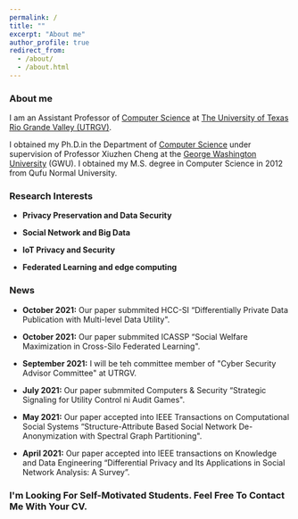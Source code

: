 ```yaml
---
permalink: /
title: ""
excerpt: "About me"
author_profile: true
redirect_from: 
  - /about/
  - /about.html
---
```


### <i class="fa fa-fw fa-smile-wink" aria-hidden="true"></i> About me

I am an Assistant Professor of [Computer Science](https://www.utrgv.edu/csci/) at [The University of Texas Rio Grande Valley (UTRGV)](https://www.utrgv.edu/en-us/). 

I obtained my Ph.D.in the Department of [Computer Science](https://www.cs.seas.gwu.edu/) under supervision of Professor Xiuzhen Cheng at the [George Washington University](https://www.gwu.edu/) (GWU). I obtained my M.S. degree in Computer Science in 2012 from Qufu Normal University. 

 
<h3><i class="fa fa-fw fa-puzzle-piece" aria-hidden="true"></i> Research Interests</h3>


* **Privacy Preservation and Data Security**

* **Social Network and Big Data**

*  **IoT Privacy and Security**

*  **Federated Learning and edge computing**

<h3><i class="fa fa-fw fa-puzzle-piece" aria-hidden="true"></i> News</h3>
    
 
 
*  **October 2021:** Our paper submmited HCC-SI “Differentially Private Data Publication with Multi-level Data Utility".
  
*  **October 2021:** Our paper submmited ICASSP “Social Welfare Maximization in Cross-Silo Federated Learning".

* **September 2021:**  I will be teh committee member of "Cyber Security Advisor Committee" at UTRGV.

*  **July 2021:** Our paper submmited Computers & Security “Strategic Signaling for Utility Control ni Audit Games".

*  **May 2021:** Our paper accepted into IEEE Transactions on Computational Social Systems “Structure-Attribute Based Social Network De-Anonymization with Spectral Graph Partitioning".

 * **April 2021:** Our paper accepted into IEEE transactions on Knowledge and Data Engineering “Differential Privacy and Its Applications in Social Network Analysis: A Survey”.



<h3>I'm Looking For Self-Motivated Students. Feel Free To Contact Me With Your CV.</h3>
